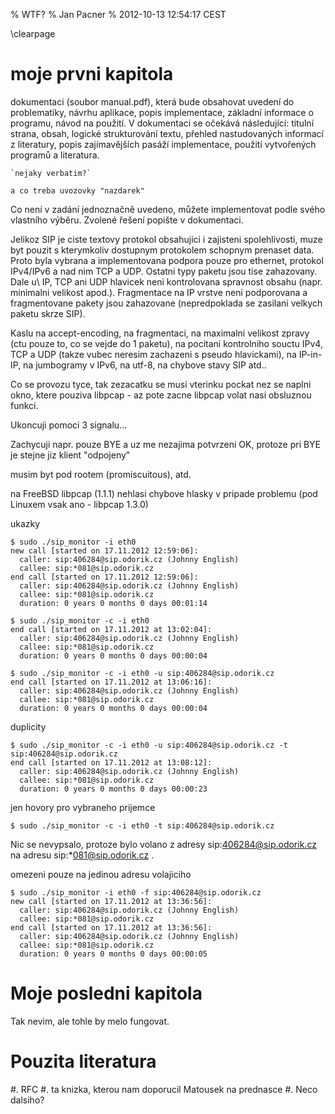% WTF?
% Jan Pacner
% 2012-10-13 12:54:17 CEST

\clearpage

moje prvni kapitola
===================

dokumentaci (soubor manual.pdf), která bude obsahovat uvedení do problematiky, návrhu aplikace, popis implementace, základní informace o programu, návod na použití. V dokumentaci se očekává následující: titulní strana, obsah, logické strukturování textu, přehled nastudovaných informací z literatury, popis zajímavějších pasáží implementace, použití vytvořených programů a literatura.

    `nejaky verbatim?`

    a co treba uvozovky "nazdarek"

Co není v zadání jednoznačně uvedeno, můžete implementovat podle svého vlastního výběru. Zvolené řešení popište v dokumentaci.

Jelikoz SIP je ciste textovy protokol obsahujici i zajisteni spolehlivosti, muze byt pouzit s kterymkoliv dostupnym protokolem schopnym prenaset data. Proto byla vybrana a implementovana podpora pouze pro ethernet, protokol IPv4/IPv6 a nad nim TCP a UDP. Ostatni typy paketu jsou tise zahazovany. Dale u\ IP, TCP ani UDP hlavicek neni kontrolovana spravnost obsahu (napr. minimalni velikost apod.). Fragmentace na IP vrstve neni podporovana a fragmentovane pakety jsou zahazovane (nepredpoklada se zasilani velkych paketu skrze SIP).

Kaslu na accept-encoding, na fragmentaci, na maximalni velikost zpravy (ctu pouze to, co se vejde do 1 paketu), na pocitani kontrolniho souctu IPv4, TCP a UDP (takze vubec neresim zachazeni s pseudo hlavickami), na IP-in-IP, na jumbogramy v IPv6, na utf-8, na chybove stavy SIP atd..

Co se provozu tyce, tak zezacatku se musi vterinku pockat nez se naplni okno, ktere pouziva libpcap - az pote zacne libpcap volat nasi obsluznou funkci.

Ukoncuji pomoci 3 signalu...

Zachycuji napr. pouze BYE a uz me nezajima potvrzeni OK, protoze pri BYE je stejne jiz klient "odpojeny"

musim byt pod rootem (promiscuitous), atd.

na FreeBSD libpcap (1.1.1) nehlasi chybove hlasky v pripade problemu (pod Linuxem vsak ano - libpcap 1.3.0)

ukazky
~~~~~~~~~~~~~~~~~~~~~
$ sudo ./sip_monitor -i eth0
new call [started on 17.11.2012 12:59:06]:
  caller: sip:406284@sip.odorik.cz (Johnny English)
  callee: sip:*081@sip.odorik.cz
end call [started on 17.11.2012 12:59:06]:
  caller: sip:406284@sip.odorik.cz (Johnny English)
  callee: sip:*081@sip.odorik.cz
  duration: 0 years 0 months 0 days 00:01:14
~~~~~~~~~~~~~~~~~~~~~

~~~~~~~~~~~~~~~~~~~~~
$ sudo ./sip_monitor -c -i eth0
end call [started on 17.11.2012 at 13:02:04]:
  caller: sip:406284@sip.odorik.cz (Johnny English)
  callee: sip:*081@sip.odorik.cz
  duration: 0 years 0 months 0 days 00:00:04
~~~~~~~~~~~~~~~~~~~~~

~~~~~~~~~~~~~~~~~~~~~
$ sudo ./sip_monitor -c -i eth0 -u sip:406284@sip.odorik.cz
end call [started on 17.11.2012 at 13:06:16]:
  caller: sip:406284@sip.odorik.cz (Johnny English)
  callee: sip:*081@sip.odorik.cz
  duration: 0 years 0 months 0 days 00:00:04
~~~~~~~~~~~~~~~~~~~~~

duplicity
~~~~~~~~~~~~~~~~~~~~~
$ sudo ./sip_monitor -c -i eth0 -u sip:406284@sip.odorik.cz -t sip:406284@sip.odorik.cz
end call [started on 17.11.2012 at 13:08:12]:
  caller: sip:406284@sip.odorik.cz (Johnny English)
  callee: sip:*081@sip.odorik.cz
  duration: 0 years 0 months 0 days 00:00:23
~~~~~~~~~~~~~~~~~~~~~

jen hovory pro vybraneho prijemce
~~~~~~~~~~~~~~~~~~~~~
$ sudo ./sip_monitor -c -i eth0 -t sip:406284@sip.odorik.cz
~~~~~~~~~~~~~~~~~~~~~
Nic se nevypsalo, protoze bylo volano z adresy sip:406284@sip.odorik.cz na adresu sip:*081@sip.odorik.cz .

omezeni pouze na jedinou adresu volajiciho
~~~~~~~~~~~~~~~~~~~~~
$ sudo ./sip_monitor -i eth0 -f sip:406284@sip.odorik.cz
new call [started on 17.11.2012 at 13:36:56]:
  caller: sip:406284@sip.odorik.cz (Johnny English)
  callee: sip:*081@sip.odorik.cz
end call [started on 17.11.2012 at 13:36:56]:
  caller: sip:406284@sip.odorik.cz (Johnny English)
  callee: sip:*081@sip.odorik.cz
  duration: 0 years 0 months 0 days 00:00:05
~~~~~~~~~~~~~~~~~~~~~

Moje posledni kapitola
======================

Tak nevim, ale tohle by melo fungovat.

Pouzita literatura
==================

#. RFC
#. ta knizka, kterou nam doporucil Matousek na prednasce
#. Neco dalsiho?
